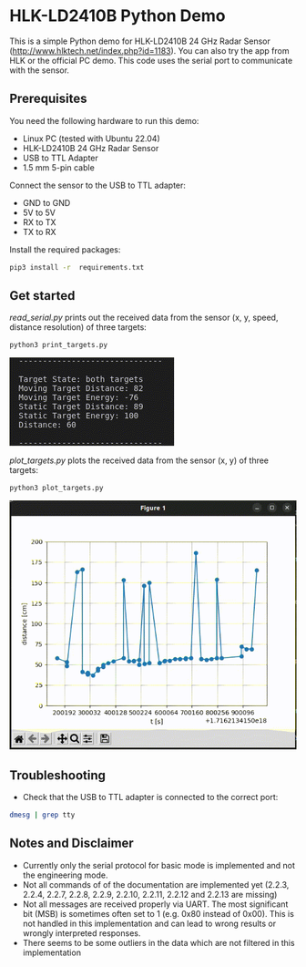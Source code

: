 # HLK-LD2410B Python Demo
This is a simple Python demo for HLK-LD2410B 24 GHz Radar Sensor (http://www.hlktech.net/index.php?id=1183). You can also try the app from HLK or the official PC demo. This code uses the serial port to communicate with the sensor.

## Prerequisites
You need the following hardware to run this demo:
- Linux PC (tested with Ubuntu 22.04)
- HLK-LD2410B 24 GHz Radar Sensor
- USB to TTL Adapter
- 1.5 mm 5-pin cable

Connect the sensor to the USB to TTL adapter:
- GND to GND
- 5V to 5V
- RX to TX
- TX to RX

Install the required packages:
```bash
pip3 install -r  requirements.txt
```

## Get started
*read_serial.py* prints out the received data from the sensor (x, y, speed, distance resolution) of three targets:
```bash
python3 print_targets.py
```
![Serial Demo](./gifs/serial.gif)

*plot_targets.py* plots the received data from the sensor (x, y) of three targets:
```bash
python3 plot_targets.py
```
![Distance Demo](./gifs/distance_plot.gif)


## Troubleshooting
- Check that the USB to TTL adapter is connected to the correct port:
```bash
dmesg | grep tty
```

## Notes and Disclaimer
- Currently only the serial protocol for basic mode is implemented and not the engineering mode.
- Not all commands of of the documentation are implemented yet (2.2.3, 2.2.4, 2.2.7, 2.2.8, 2.2.9, 2.2.10, 2.2.11, 2.2.12 and 2.2.13 are missing)
- Not all messages are received properly via UART. The most significant bit (MSB) is sometimes often set to 1 (e.g. 0x80 instead of 0x00). This is not handled in this implementation and can lead to wrong results or wrongly interpreted responses.
- There seems to be some outliers in the data which are not filtered in this implementation
